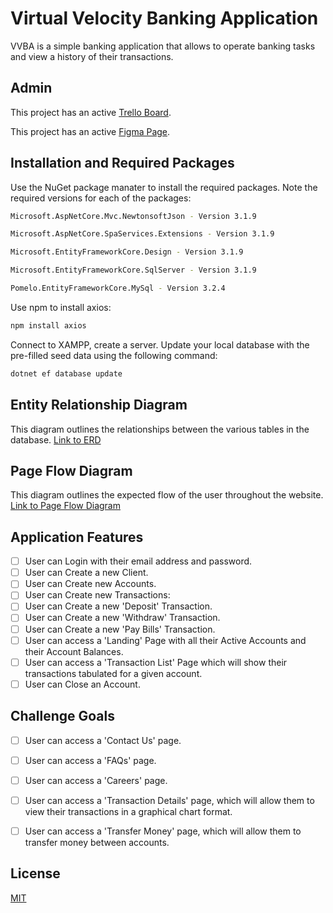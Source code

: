 ﻿# Virtual Velocity Banking Application

VVBA is a simple banking application that allows to operate banking tasks and view a history of their transactions. 

## Admin

This project has an active [Trello Board](https://trello.com/b/322c1Wa2).

This project has an active [Figma Page](https://www.figma.com/file/6il3fCmu5tSvtvRl3hgCAY/Banking-Application?node-id=0%3A1).

## Installation and Required Packages

Use the NuGet package manater to install the required packages. Note the required versions for each of the packages:

```bash
Microsoft.AspNetCore.Mvc.NewtonsoftJson - Version 3.1.9

Microsoft.AspNetCore.SpaServices.Extensions - Version 3.1.9

Microsoft.EntityFrameworkCore.Design - Version 3.1.9

Microsoft.EntityFrameworkCore.SqlServer - Version 3.1.9

Pomelo.EntityFrameworkCore.MySql - Version 3.2.4
```

Use npm to install axios:
```bash
npm install axios
```
Connect to XAMPP, create a server. Update your local database with the pre-filled seed data using the following command:
```bash
dotnet ef database update
```

## Entity Relationship Diagram

This diagram outlines the relationships between the various tables in the database. 
[Link to ERD](https://i.imgur.com/W7lWkzs.png)

## Page Flow Diagram

This diagram outlines the expected flow of the user throughout the website.
[Link to Page Flow Diagram](https://i.imgur.com/1vtVDdh.png)


## Application Features
- [ ] User can Login with their email address and password.
- [ ] User can Create a new Client.
- [ ] User can Create new Accounts.
- [ ] User can Create new Transactions:
- [ ] User can Create a new 'Deposit' Transaction.
- [ ] User can Create a new 'Withdraw' Transaction.
- [ ] User can Create a new 'Pay Bills' Transaction.
- [ ] User can access a 'Landing' Page with all their Active Accounts and their Account Balances.
- [ ] User can access a 'Transaction List' Page which will show their transactions tabulated for a given account. 
- [ ] User can Close an Account.

## Challenge Goals
- [ ] User can access a 'Contact Us' page.
- [ ] User can access a 'FAQs' page.
- [ ] User can access a 'Careers' page.
- [ ] User can access a 'Transaction Details' page, which will allow them to view their transactions in a graphical chart format.
- [ ] User can access a 'Transfer Money' page, which will allow them to transfer money between accounts.


## License
[MIT](https://choosealicense.com/licenses/mit/)
